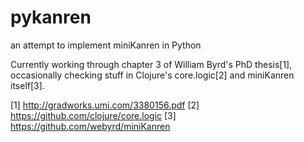 pykanren
========

an attempt to implement miniKanren in Python

Currently working through chapter 3 of William Byrd's PhD thesis[1],
occasionally checking stuff in Clojure's core.logic[2]
and miniKanren itself[3].

[1] http://gradworks.umi.com/3380156.pdf
[2] https://github.com/clojure/core.logic
[3] https://github.com/webyrd/miniKanren
